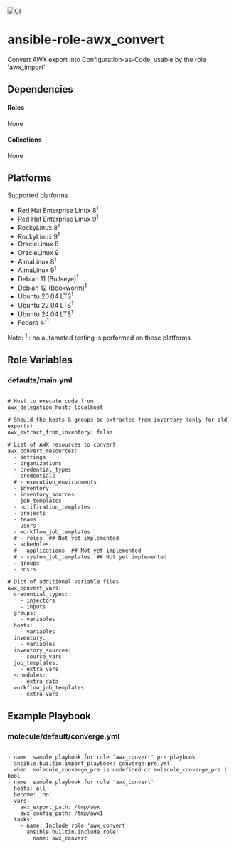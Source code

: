 [![CI](https://github.com/de-it-krachten/ansible-role-awx_convert/workflows/CI/badge.svg?event=push)](https://github.com/de-it-krachten/ansible-role-awx_convert/actions?query=workflow%3ACI)


# ansible-role-awx_convert

Convert AWX export into Configuration-as-Code, usable by the role 'awx_import'



## Dependencies

#### Roles
None

#### Collections
None

## Platforms

Supported platforms

- Red Hat Enterprise Linux 8<sup>1</sup>
- Red Hat Enterprise Linux 9<sup>1</sup>
- RockyLinux 8<sup>1</sup>
- RockyLinux 9<sup>1</sup>
- OracleLinux 8
- OracleLinux 9<sup>1</sup>
- AlmaLinux 8<sup>1</sup>
- AlmaLinux 9<sup>1</sup>
- Debian 11 (Bullseye)<sup>1</sup>
- Debian 12 (Bookworm)<sup>1</sup>
- Ubuntu 20.04 LTS<sup>1</sup>
- Ubuntu 22.04 LTS<sup>1</sup>
- Ubuntu 24.04 LTS<sup>1</sup>
- Fedora 41<sup>1</sup>

Note:
<sup>1</sup> : no automated testing is performed on these platforms

## Role Variables
### defaults/main.yml
<pre><code>
# Host to execute code from
awx_delegation_host: localhost

# Should the hosts & groups be extracted from inventory (only for old exports)
awx_extract_from_inventory: false

# List of AWX resources to convert
awx_convert_resources:
  - settings
  - organizations
  - credential_types
  - credentials
  # - execution_environments
  - inventory
  - inventory_sources
  - job_templates
  - notification_templates
  - projects
  - teams
  - users
  - workflow_job_templates
  # - roles  ## Not yet implemented
  - schedules
  # - applications  ## Not yet implemented
  # - system_job_templates  ## Not yet implemented
  - groups
  - hosts

# Dict of additional variable files
awx_convert_vars:
  credential_types:
    - injectors
    - inputs
  groups:
    - variables
  hosts:
    - variables
  inventory:
    - variables
  inventory_sources:
    - source_vars
  job_templates:
    - extra_vars
  schedules:
    - extra_data
  workflow_job_templates:
    - extra_vars
</pre></code>




## Example Playbook
### molecule/default/converge.yml
<pre><code>
- name: sample playbook for role 'awx_convert' pre playbook
  ansible.builtin.import_playbook: converge-pre.yml
  when: molecule_converge_pre is undefined or molecule_converge_pre | bool
- name: sample playbook for role 'awx_convert'
  hosts: all
  become: 'no'
  vars:
    awx_export_path: /tmp/awx
    awx_config_path: /tmp/awx1
  tasks:
    - name: Include role 'awx_convert'
      ansible.builtin.include_role:
        name: awx_convert
</pre></code>
